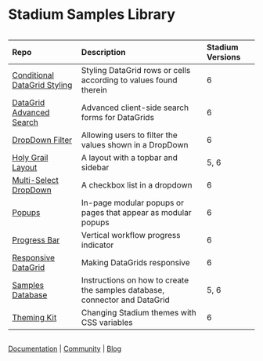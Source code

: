 
<div class="mydocy" style="display: flex; flex-direction: column;">
<h1>Stadium Samples Library</h1> 

| Repo | Description | Stadium Versions |
| :--------------------------------------------------------------------------------- | :------------------------------------------------------------------------------------------------------------------------------------------------ | :------------ |
| [Conditional DataGrid Styling](https://github.com/stadium-software/conditional-datagrid-styling) | Styling DataGrid rows or cells according to values found therein | 6 |
| [DataGrid Advanced Search](https://github.com/stadium-software/datagrid-advanced-search) | Advanced client-side search forms for DataGrids | 6 |
| [DropDown Filter](https://github.com/stadium-software/dropdown-filter) | Allowing users to filter the values shown in a DropDown | 6 |
| [Holy Grail Layout](https://github.com/stadium-software/holy-grail-layout) | A layout with a topbar and sidebar | 5, 6 |
| [Multi-Select DropDown](https://github.com/stadium-software/multi-select-dropdown) | A checkbox list in a dropdown | 6 |
| [Popups](https://github.com/stadium-software/popups) | In-page modular popups or pages that appear as modular popups | 6 |
| [Progress Bar](https://github.com/stadium-software/progress-bar) | Vertical workflow progress indicator | 6 |
| [Responsive DataGrid](https://github.com/stadium-software/responsive-datagrid) | Making DataGrids responsive | 6 |
| [Samples Database](https://github.com/stadium-software/samples-database) | Instructions on how to create the samples database, connector and DataGrid | 5, 6 |
| [Theming Kit](https://github.com/stadium-software/theming-kit) | Changing Stadium themes with CSS variables | 6 |

[Documentation](https://stadium.software/docs/?utm=gh) | [Community](https://community.stadium.software/community?utm=gh) | [Blog](https://stadium.software/blog/?utm=gh)
</div>
